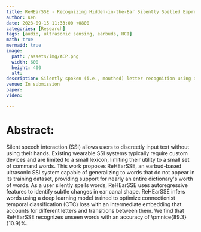 ```yaml
---
title: ReHEarSSE - Recognizing Hidden-in-the-Ear Silently Spelled Expressions using Ultrasonic Occluded Ear Canal Deformation Analysis 
author: Ken
date: 2023-09-15 11:33:00 +0800
categories: [Research]
tags: [audio, ultrasonic sensing, earbuds, HCI]
math: true
mermaid: true
image:
  path: /assets/img/ACP.png
  width: 600
  height: 400
  alt: 
description: Silently spoken (i.e., mouthed) letter recognition using an ultrasonic Orthogonal Frequency Division Multiplexing (OFDM) chirp, emitted by an earbud, to detect small changes in ear canal deformation resulting from jaw, tongue, and facial muscle movement.
venue: In submission
paper:  
video: 

---
```



# Abstract:
Silent speech interaction (SSI) allows users to discreetly input text without using their hands. Existing wearable SSI systems typically require custom devices and are limited to a small lexicon, limiting their utility to a small set of command words.  This work proposes ReHEarSSE, an earbud-based ultrasonic SSI system capable of generalizing to words that do not appear in its training dataset, providing support for nearly an entire dictionary's worth of words. As a user silently spells words, ReHEarSSE uses autoregressive features to identify subtle changes in ear canal shape. ReHEarSSE infers words using a deep learning model trained to optimize connectionist temporal classification (CTC) loss with an intermediate embedding that accounts for different letters and transitions between them. We find that ReHEarSSE recognizes unseen words with an accuracy of \pmnice{89.3}{10.9}\%.


